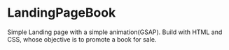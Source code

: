 # LandingPageBook

Simple Landing page with a simple animation(GSAP).
Build with HTML and CSS, whose objective is to promote a book for sale.

